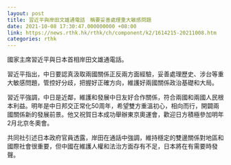 ```yaml
---
layout: post
title: 習近平與岸田文雄通電話　稱要妥善處理重大敏感問題
date: 2021-10-08 17:30:47.000000000 +08:00
link: https://news.rthk.hk/rthk/ch/component/k2/1614215-20211008.htm
categories: rthk
---
```


國家主席習近平與日本首相岸田文雄通電話。

習近平指出，中日要認真汲取兩國關係正反兩方面經驗，妥善處理歷史、涉台等重大敏感問題，管控好分歧，把握好正確方向，維護好兩國關係政治基礎和大局。

習近平強調，中日是近鄰，維護和發展中日友好合作關係，符合兩國和兩國人民根本利益。明年是中日邦交正常化50周年，希望雙方重溫初心，相向而行，開闢兩國關係新的發展前景。他又祝賀日本成功舉辦東京奧運會，歡迎日方積極參加明年2月北京冬奧會。

共同社引述日本政府官員透露，岸田在通話中強調，維持穩定的雙邊關係對地區和國際社會很重要，但中國在維護人權和法治方面存有不足，日本將在有需要時發聲。

